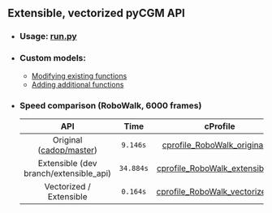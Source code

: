 ## Extensible, vectorized pyCGM API
* ### Usage: [run.py](https://github.com/MattGonz/PyCGM_Prototypes/blob/main/run.py)
* ### Custom models:
  * [Modifying existing functions](https://github.com/MattGonz/PyCGM_Prototypes/blob/main/pycgm/CGMs/modified_function.py)
  * [Adding additional functions](https://github.com/MattGonz/PyCGM_Prototypes/blob/main/pycgm/CGMs/additional_function.py)
* ### Speed comparison (RoboWalk, 6000 frames)
     | API                                    | Time | cProfile
     | :---:                                    |      :---:      | :---: | 
     | Original ([cadop/master](https://github.com/cadop/pyCGM/))               |    `9.146s`   |[cprofile_RoboWalk_original.txt](https://github.com/MattGonz/PyCGM_Prototypes/blob/main/speed_tests/cprofile_RoboWalk_original.txt) |
     | Extensible (dev branch/extensible_api) |   `34.884s`   |[cprofile_RoboWalk_extensible.txt](https://github.com/MattGonz/PyCGM_Prototypes/blob/main/speed_tests/cprofile_RoboWalk_extensible.txt) |
     | Vectorized / Extensible                |    `0.164s`   |[cprofile_RoboWalk_vectorized.txt](https://github.com/MattGonz/PyCGM_Prototypes/blob/main/speed_tests/cprofile_RoboWalk_vectorized.txt) |
